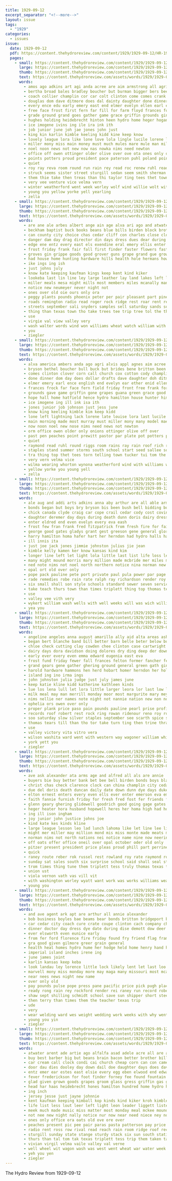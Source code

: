 ```yaml
---
title: 1929-09-12
excerpt_separator: "<!--more-->"
layout: issue
tags:
  - "1929"
categories:
  - issues
issue:
  date: 1929-09-12
  pdf: https://content.thehydroreview.com/content/1929/1929-09-12/HR-1929-09-12.pdf
  pages:
    - small: https://content.thehydroreview.com/content/1929/1929-09-12/small/HR-1929-09-12-01.jpg
      large: https://content.thehydroreview.com/content/1929/1929-09-12/large/HR-1929-09-12-01.jpg
      thumb: https://content.thehydroreview.com/content/1929/1929-09-12/thumbnails/HR-1929-09-12-01.jpg
      text: https://content.thehydroreview.com/assets/words/1929/1929-09-12/HR-1929-09-12-01.txt
      words:
        - amos ago adkins art agi anda acree are aim armstrong all agri and alvis ach andy august agnes ason arling
        - bertha broad bales bradley boucher but burman bigger bers been boyles brood bill bethel baker born biege best butcher britton bear brides benefield bene beryl bride bridgeport break beams better below back bunk blue bose broom ball boys bell belts bull brad
        - coach collier champlin cor car colt clinton come comes crank came call cotton cox cody cozy cantrell city cecil con cori can cake church cobb cates chief champion cause corn colts
        - douglas dom dave ditmore does dal dainty daughter done dinner dollar duty day drafts
        - every ence edu early emery east end elmer evelyn ellen earl english ear ethel enid
        - free face frost first fern far fill for farm floyd frances ford foot falling frock front from fine forde fred felton folks fort full field fair few frank fore friday
        - grade ground grand goes gather game grace griffin grounds gin going george general gone green good guess
        - hughes holding heidebrecht hinton heen hydro home heger hogan has hazel hall henry hard had hunting hunter house head him hence hubert high hyde hugh held heard her hamilton hope helen
        - ice imogene ivins ing ile ira ink ith
        - job junior june joh jae jones john just
        - king kin karlin kimble keeling kidd kine keep know
        - lovely league lora like lone love lola lingle lucile lorene lulu lightning light leader long leo louise left look late laughbaum larger lasley large law lack last little lot
        - miller mony miss main money must much mules mare mule man million murray men mcbride made many majorie mae model morning most mon monday more muck malcom mary mura
        - noel noon news not new now nas nowka nims need newton
        - office off owen ottinger older olive over ove ota ones only orn
        - points potters proud president pace paterson puhl poland pointe person porch pot pen peppers paper purple pop par pink pearl pastor past part pennington prayer paul pope potter prewitt
        - quiet
        - roy ray reva room round run rain rey read roc renew ruhl ready rich red raymond rum riggs rest reading roof
        - struck seems sister street sturgill sedan seem smith sherman sale store stange simmons seed set sales summer service sallee sun slow stalls station she sherwood son say supper sit state space south seer smile scarce sen second sue stand school send sean swan start spanish sunday sees saw september spies see staples stunz sone season saturday sow senior steele storms
        - them thie take then treas than thi taylor ting tees thet town tor top thomas the texas telling tom thing team ten tucker tal torn thralls try
        - very vee venture vice velma vern
        - winter weatherford went week worley wolf wind willie wolt with wees water west wilma williams while worl waller win way work wright wearing won william well wedding write white was windows whit wynona weeks will
        - young you yellow yorke yell yearling
        - zella
    - small: https://content.thehydroreview.com/content/1929/1929-09-12/small/HR-1929-09-12-02.jpg
      large: https://content.thehydroreview.com/content/1929/1929-09-12/large/HR-1929-09-12-02.jpg
      thumb: https://content.thehydroreview.com/content/1929/1929-09-12/thumbnails/HR-1929-09-12-02.jpg
      text: https://content.thehydroreview.com/assets/words/1929/1929-09-12/HR-1929-09-12-02.txt
      words:
        - are ane ale arbes albert ange ain age alva ari ago and atwater avera agent artie ard all acres
        - beckham baptist buck books beans blue bills birden block brother burkhart black bottom back been bros bring box best band both brothers bixler but bacon bell ben bill barren book buy
        - can county city choice chas cedar cliff con charles close clock claud cant colo condi canyon came come coffee
        - danger dam day drag director din days dress dues dear during date
        - edge ene entz every east els exendine eral emery ellis enter
        - frost friday frank fair fall first finder faster flowers fast falling fields from fine field farm falls forney for few fever
        - groves gin grippe goods good grover guns grape grand gue grown goes going getting gordon griffin given grapes george ghering gram
        - had house home hunting hardware hills health hole hermans how hasting hatfield harper hare hydro hinds hail has her hunt high
        - ike ings ing ish
        - just johns july
        - know kate keeping kaufman kings keep kent kind kiker
        - lookeba last lin line ley large leather lay land lakes left light like lat larger look lemon late little long
        - miller meals mesa might mills most members miles mcanally many mor money more million made mou morning must may monday maybe mexico
        - notice new neumeyer never night not
        - ones over old oie ours only ora
        - peggy plants pounds phoenix peter per pair pleasant part pine price public pam patience pay pretty pro peaches pork piles pent place paradise pop points people pound palms peters
        - roads remington radio read roger rock ridge rest roar rent reef regular rex river
        - streets september sali snyders samples sell saturday sands sodders say son side states star stich see saw smile stile shropshire set second snyder speedy school service such sale sylvester state special sunday sal season sat sam silk seems shells standard store sand soap
        - thing than texas town tho take trees tee trip tree tol the them tes taylor times then top tam try too tri
        - use
        - virgie val view valley very
        - wash walter words wind won williams wheat watch william with way wil word work wright will wagon week weeks washita went wide was wild willing wells west well white want
        - you
        - ziegler
    - small: https://content.thehydroreview.com/content/1929/1929-09-12/small/HR-1929-09-12-03.jpg
      large: https://content.thehydroreview.com/content/1929/1929-09-12/large/HR-1929-09-12-03.jpg
      thumb: https://content.thehydroreview.com/content/1929/1929-09-12/thumbnails/HR-1929-09-12-03.jpg
      text: https://content.thehydroreview.com/assets/words/1929/1929-09-12/HR-1929-09-12-03.txt
      words:
        - alva america ambers anda ago agri alvis appl agnes aim acree are amos art and all adkins andy august asley
        - bryson bethel boucher bull buck but brides bene britton been bradle blue boyles beryl bunk beams barley biege bales bride broom better bers bridgeport bell below bry break bill bolls ben best broad back born baker bertha benefield brood ball bear boys bigger
        - comes clinton clover corn call church cox cotton cody champlin came carro colt cates cobb colts cor chief cecil cane cozy crank car chet cone con collier cause cease coach can come colebank cee cantrell champion city cake
        - done dinner dom day does dollar drafts dave daughter doh ditmore dainty days duty dent douglas dockery
        - elmer emery earl ence english end evelyn ear ether enid ellen early edwards east every
        - frances frock far face fern field friday front free frank forde felton few farm first from fair ford falling fill fine force foot farmer floyd fred for foe folks frost fort
        - grounds gave game griffin gone grapes guana green grace good georgi ground gorn guess gather grade general george gin goes
        - hope hall home hatfield hence hydro hamilton house hunter him hazel held hey horn hughes hyde hard hugh her harty has hart helen heidebrecht howerton heads high hunting hinton hitchcock heger holding had hubbard head hogan
        - ice imogene ing ill ink isa ith
        - jones junior job johnson just jess june
        - know king keeling kimble kim keep kidd
        - lone left lightning lack lorene late louise lora last lucile lovely lola laughbaum large litter love law look lingle leo little larger long lot ley lulu league leader
        - main morning made most murray must miller mony many model mae more mon miss money men mcbride muck mary mule much majorie man moore mare million march malcom monday mura
        - now noon noel new nose nims need news not newton
        - orm office owen older only onions ottinger olive off over
        - past pen peaches point prewitt pastor par plate pot potters president points part porch potter puhl person purple paper peek pack peppers proud pink pope pears pop peck paull pace pear pennington
        - quiet
        - raymond read ruhl round riggs room rains ray rain roof rich rav red roses rest run renew ready roy rey reva roads raft
        - staples stand summer storms south school start seed sallee son sedan spanish she sees stange station steele second saturday sun seem sudan spies street sweet smile saw set stunz say season supper seems space slow senior sean struck service sherwood stallion state sales swan schantz smith send sherman sylvester stalls seas sale sow sunday simmons seen september
        - tra thing top thet tees torn telling town tucker tui tom the take then tee treas them texas than team thralls try taylor thomas
        - very vern velma vice
        - wilma wearing whorton wynona weatherford wind with williams world willie way while wright willian will wolf wherry work wolt water win write waller white winter west wesley weeks went wedding windows well was week worley wheat
        - yellow yorke you young yell
        - zella
    - small: https://content.thehydroreview.com/content/1929/1929-09-12/small/HR-1929-09-12-04.jpg
      large: https://content.thehydroreview.com/content/1929/1929-09-12/large/HR-1929-09-12-04.jpg
      thumb: https://content.thehydroreview.com/content/1929/1929-09-12/thumbnails/HR-1929-09-12-04.jpg
      text: https://content.thehydroreview.com/assets/words/1929/1929-09-12/HR-1929-09-12-04.txt
      words:
        - ale aug and addi arts adkins anna aby arthur are all able armond
        - bonds began but boys bry bryson bis been bush bell bidding buy brad blanche beard bel billy bring below
        - chick canada clyde craig car cope crail cedar cody cost covington company cant come childre clinton chet clerk city cox chase care can caddo
        - daughter deremer day days during death dunn doris dairy dress
        - enter eldred end even evelyn every eva eash
        - frost few fran frank fred fitzpatrick from fresh fire for fair friday ford frances foote front first funchess felton freer fish forget
        - george good gates gladys grant gest greeson gene general gloria grace grade guest
        - harry hamilton homa hafer hart her herndon had hydro halls hand head home hands house held hubert hunter hin hard holter ham hot has hager henk homes hess henke high
        - ill innis ita
        - just joe jack jones jimmie johnston julius jie jean
        - kimble kelly kamen ker know kansas kind kim
        - longer line left let light lola little last list life loss less laur lee leghorn look
        - many might mound morris mary million made mcbride mer miles man meals may missouri monday mule model miller meas marine manner more
        - ned note nims not noel north northern notice nina norman new
        - opal ort old over only
        - pope pack pauline pete port private paul pula power par page price pickle peach part public puck pat potter pon pany pies pickles painting pay poage
        - rade remedies robe rain rate ralph ray richardson render roy rayon rabell
        - six small shall son style schools standard sewer seven service speaks self still sat seal saturday she sal september states said side simpson station sister sale sunday sum story spies sedan silk sher smith school shown soon
        - take teach thurs town than times triplett thing top thomas tell the try trip test tho them thousand tue tie
        - use
        - valley vee vith very
        - wykert william wash wells with well weeks will was wich williams win wee while woodrow week willa wilma white water work winter went way
        - yea you
    - small: https://content.thehydroreview.com/content/1929/1929-09-12/small/HR-1929-09-12-05.jpg
      large: https://content.thehydroreview.com/content/1929/1929-09-12/large/HR-1929-09-12-05.jpg
      thumb: https://content.thehydroreview.com/content/1929/1929-09-12/thumbnails/HR-1929-09-12-05.jpg
      text: https://content.thehydroreview.com/assets/words/1929/1929-09-12/HR-1929-09-12-05.txt
      words:
        - angeline angeles anna august amarillo ally aid alta areas ashe all ain are and agnes
        - began bert blanche band bill better barn belle beter below but becks big brought balt bradley butter braham beams bros best bers boos burst bal brass bandy bank bright blakley benefield branson beck bis boys blue beach bound been braly
        - chloe check cutting clay cowden chee clinton case cartwright collins cash coin church cases cody came can chow cannon cooper cor cost cream clara cotton call corn cham clever
        - dairy days dora davidson doing dolores dry ding deep der down dye dense dae della dennie doris date dea dunn day done dou daily
        - early ever every even emma edward eugenia east eva
        - frost fund friday fewer fall frances felton former fancher fed foote from fresh flag figures fred far found first for favorite forth fair
        - grand gears gene gather ghering ground general green gath gin gladys grain good garvey george gave geary
        - harold hardware hammons hen herd hobart homer herndon her holter howling hon home hal helen heidebrecht hazel hafer heard horse herbert hall held had him henry helps huge head henke hydro half hume
        - island ing ino irma ings
        - john johnston julia judge just july james june
        - keep katie kline kidd katherine kathleen kinds
        - lue los lena lull let lora little larger leora lor last low lydia laura lemen lincoln lake lizzie leaders lottie later list leola live leon like labor
        - milk meal may man merrill monday moor most margurite mary meyer mass mach muy murat materi made minnie mullins money mattie miss maud many more mabel must miller
        - nims nellie ner names note night not nannie nation new non now noel
        - ophelia ors owen over only
        - proper plank price paso pain pounds pauline pearl prise profit pert pillar persons proud pea prewitt potter pack part pope pas per
        - records roof robert rest rock ring rowan ridenour reno roy rost robbins russell riggs rather roll regular rade
        - soo saturday slow silver staples september see scarth spice sus son short standard storms she seward stunz sow storm stepp supper stead smith speech snyder side size shed spies sophia scott stephen sur shanks stockton sayre states simmons street seifert stange sins special sarah such
        - thomas tears till than tho tor take turn ting then trine thrall thousand the them test taken thurlow try ten
        - use
        - valley victory vita vitro vera
        - wilson washita ward went with western way wagoner william while woodward wild wit weed will warde week williams well wright was weekly west weeks wonder
        - york yett you
        - ziegler
    - small: https://content.thehydroreview.com/content/1929/1929-09-12/small/HR-1929-09-12-06.jpg
      large: https://content.thehydroreview.com/content/1929/1929-09-12/large/HR-1929-09-12-06.jpg
      thumb: https://content.thehydroreview.com/content/1929/1929-09-12/thumbnails/HR-1929-09-12-06.jpg
      text: https://content.thehydroreview.com/assets/words/1929/1929-09-12/HR-1929-09-12-06.txt
      words:
        - ave ask alexander ata arms age and alfred all als are annie
        - buyers bie buy better bank bet bee bell birden bonds boys blaine best but board been beans barber betters box bushe body bar business book barley born boschert basket bertha bradley bars butler bixler ber both
        - christ chas check clarence clock can china champlin city cedar christian col cake cornell cummins cains claude carpenter cho contractor caddo care comes cry carrier county clare cleveland card chair coffee columbia con company clerk course cumming college
        - due del doris death duncan daily date down dunn dye days duke december duis day delores
        - elton ernest enters every even ells ever enter emerson eva emery
        - faith fannie furnish friday for fresh fred fost fer friends fort frost from fariss folks forth first farm felton frances full frank
        - glenn geary ghering glidewell goodrich good going gage gates gas glad goo goan green glass
        - heger heater hora husband hopewell heres her homa high had hoon handle him heart home hues harold harper hesters hydro holter half honey harvey hee holiday hurts hand hone ham harry has held hinton henke har holt
        - ing ill ison ingham
        - joy junior john justice johns joe
        - kind kate kes kinds kline
        - large league lesson leo lad lunch lahoma like let line lee life lead law long lied leora list litle loy loving lord lever loss
        - might mer miller may million mond mis miss monte made meats must mary meals matter many mount marion monday milk members meade mite mith maude
        - norman nims not north nations nei notice name nine now neering near nie night never needs new
        - off oats offer office oneil over opal october oder old only
        - pitzer present president price pleas proud phill part perrine pure per pettit people pass pauline pope pump plain phon past phillips pull poage
        - quick
        - raney route reber rok russel rest rowland roy rate raymond rockhold russell rates
        - sunday sat sales south six surprise school said shall seal standard stant soap sept second stephenson seed sale sum shows son soon she still smile seen stockton see starts salad saturday station store service sito september sid sandlin short set small sauce states seme strong sell smith stretch sleep sos star size sally swartzendruber
        - trom times thing tune them triplett tess truly thomas texas thoni tees tol ted thie till trial tee ten tim take town taylo the terrible thon taylor tie tennessee tory
        - union ust
        - viola vernon vath vas vill vit
        - with washington worley wyatt want work was works williams weatherford waller waste will william way worth wife week wood wright why well willingham winter west wee world water wit
        - young you
    - small: https://content.thehydroreview.com/content/1929/1929-09-12/small/HR-1929-09-12-07.jpg
      large: https://content.thehydroreview.com/content/1929/1929-09-12/large/HR-1929-09-12-07.jpg
      thumb: https://content.thehydroreview.com/content/1929/1929-09-12/thumbnails/HR-1929-09-12-07.jpg
      text: https://content.thehydroreview.com/assets/words/1929/1929-09-12/HR-1929-09-12-07.txt
      words:
        - and ave agent ark apt are arthur all annie alexander
        - bob business boyles bae beams bear bonds britton bridgeport ber better buy bring blood bill ballou brick but been blum bout body
        - car cedar city coach cure crate coupe clinton cach company chick counts clark custer creek char come can
        - dinner doctor day dress dye date during dise demott dow deer
        - ever elsworth even eunice early
        - from fer ford florence fire friday found fry friend flag frame farm few fine for
        - gra good given gilmore greer grain general
        - health heal homes hydro hume her hodge held home henry hand how hope harvest hardware house holy
        - imperial island inches irene ing
        - june james joint
        - karlin kansas keep keba
        - look landau ley lorence little lock likely lent let last loo lady leo loss lading like laws lorene
        - marvell mony miss monday more may maga many missouri most mcalester mont mangum morning morse matter made mat mcfarlin money
        - near nees news night new name
        - over only old
        - pay pounds pulse pope press pane pacific price pick pugh place public people per
        - ready rong rain rey rockford render rei raney run record robertson rolling range riggs ralph red rush ruhl rock rockhold real ruby
        - shaw sept shilling schmidt school save sun shipper short steele station see stockton supply sen sell small six saturday sale soul south state smoke sop sor service
        - then terry than times them the teacher texas trip
        - ude
        - very
        - wear welding ward wes weight wedding work weeks with why went wheat will wright west want wide week
        - young you yin
        - ziegler
    - small: https://content.thehydroreview.com/content/1929/1929-09-12/small/HR-1929-09-12-08.jpg
      large: https://content.thehydroreview.com/content/1929/1929-09-12/large/HR-1929-09-12-08.jpg
      thumb: https://content.thehydroreview.com/content/1929/1929-09-12/thumbnails/HR-1929-09-12-08.jpg
      text: https://content.thehydroreview.com/assets/words/1929/1929-09-12/HR-1929-09-12-08.txt
      words:
        - atwater arent ade artie ago alfalfa asad adele acre all are agri and
        - buy best barber big but beans brain bacon better brother bill bone bring baptist boucher blue bills black berry both
        - car cream call clock condi cai church cheap corn can con came city chest cant cedar comes cor come child
        - door dau dies dooley day down dail doe daughter days does david dinner dom dry dise den director
        - entz emer ear estes east elsie every egg eben elwood end edwards excellent exendine
        - fever frederickson for foot finder forney fee found fountain fey faw fix frank farm fer finley fed furnish from fariss folks fair farms farmer few fam fresh fred friday
        - glad given grown goods grapes groom glass gress griffin gas grippe goodpasture gordon grant gregg grounds ghering grade george goltry grain gallon guest good green group gett grand gain glock gue general
        - head har haas heidebrecht hones hamilton hundred home hydro her hatfield hay hinton had house him
        - ing inch
        - jersey jesse just jayne johnnie
        - kent kaufman keeping kimball kop kinds kind kiker kroh kimble
        - life list less lout leer left light leon leader liggett lister leather look lila les lead lye lot lowell land little large
        - meek much made music miss matter most monday meal mckee mound mcgee money mexico mens mis miller merry more marvel miles
        - not nee new night nally notice nur now near need niece ney noone
        - ones only office ora oats old ove ore over
        - peaches present pic pee pair paras pasta patterson pay price payne plants pullen peo pen pounds peat pump person phillip pencil pert payn per piano plan pain phoenix payment pany
        - radio rent ross row rival read reach rain room ridge roof record
        - sturgill sunday state stange sturdy stack six sun south station season shown store sayed sell style september save shropshire service speedy salt seen segal speed sone stops school see sie sali set surprise she scull sand sale sugar sedan saturday staples son standard sam single straw
        - thurs than tal tom tak texas triplett tess trip them taken take teacher team the thompson taylor ton
        - vivian virgil velma vaile valley val verne
        - well wheel wit wagon wash was west went wheat war water week wild watch walt williams work while why with worth wyatt william wright will wife
        - yeh you yen
        - ziegler
---
```


The Hydro Review from 1929-09-12

<!--more-->

